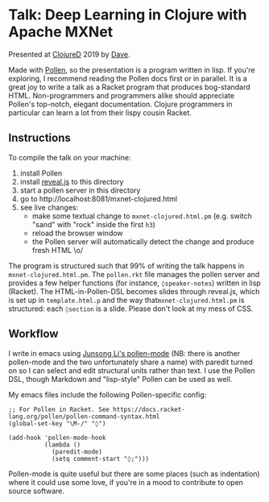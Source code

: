 # Talk: Deep Learning in Clojure with Apache MXNet 

Presented at [ClojureD](https://clojured.de/) 2019 by [Dave](https://twitter.com/daveliepmann/).

Made with [Pollen](https://docs.racket-lang.org/pollen/), so the presentation is a program written in lisp. If you're exploring, I recommend reading the Pollen docs first or in parallel. It is a great joy to write a talk as a Racket program that produces bog-standard HTML. Non-programmers and programmers alike should appreciate Pollen's top-notch, elegant documentation. Clojure programmers in particular can learn a lot from their lispy cousin Racket.


## Instructions
To compile the talk on your machine:

 1. install Pollen
 2. install [reveal.js](https://github.com/hakimel/reveal.js/#installation) to this directory
 3. start a pollen server in this directory
 4. go to http://localhost:8081/mxnet-clojured.html
 5. see live changes:
    - make some textual change to `mxnet-clojured.html.pm` (e.g. switch "sand" with "rock" inside the first `h3`)
    - reload the browser window
    - the Pollen server will automatically detect the change and produce fresh HTML \o/
    
The program is structured such that 99% of writing the talk happens in `mxnet-clojured.html.pm`. The `pollen.rkt` file manages the pollen server and provides a few helper functions (for instance, `◊speaker-notes`) written in lisp (Racket). The HTML-in-Pollen-DSL becomes slides through reveal.js, which is set up in `template.html.p` and the way that`mxnet-clojured.html.pm` is structured: each `◊section` is a slide. Please don't look at my mess of CSS.


## Workflow
I write in emacs using [Junsong Li's pollen-mode](https://github.com/lijunsong/pollen-mode) (NB: there is another pollen-mode and the two unfortunately share a name) with paredit turned on so I can select and edit structural units rather than text. I use the Pollen DSL, though Markdown and "lisp-style" Pollen can be used as well.

My emacs files include the following Pollen-specific config:

``` emacs-lisp
;; For Pollen in Racket. See https://docs.racket-lang.org/pollen/pollen-command-syntax.html
(global-set-key "\M-/" "◊")

(add-hook 'pollen-mode-hook
          (lambda ()
            (paredit-mode)
            (setq comment-start "◊;")))
```
    
Pollen-mode is quite useful but there are some places (such as indentation) where it could use some love, if you're in a mood to contribute to open source software.
